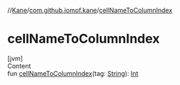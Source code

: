 //[Kane](../index.md)/[com.github.jomof.kane](index.md)/[cellNameToColumnIndex](cell-name-to-column-index.md)



# cellNameToColumnIndex  
[jvm]  
Content  
fun [cellNameToColumnIndex](cell-name-to-column-index.md)(tag: [String](https://kotlinlang.org/api/latest/jvm/stdlib/kotlin/-string/index.html)): [Int](https://kotlinlang.org/api/latest/jvm/stdlib/kotlin/-int/index.html)  




